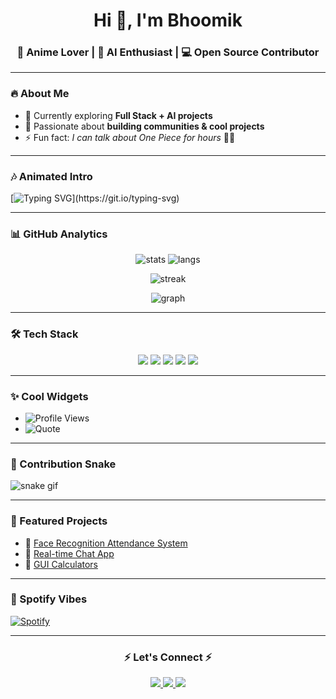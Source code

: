 <h1 align="center">Hi 👋, I'm Bhoomik</h1>
<h3 align="center">🚀 Anime Lover | 🤖 AI Enthusiast | 💻 Open Source Contributor</h3>

---

### 🔥 About Me  
- 🌱 Currently exploring **Full Stack + AI projects**  
- 🎯 Passionate about **building communities & cool projects**  
- ⚡ Fun fact: *I can talk about One Piece for hours* 🏴‍☠️  

---

### 🎶 Animated Intro
[![Typing SVG](https://readme-typing-svg.demolab.com/?lines=Anime+Lover;AI+Enthusiast;Full+Stack+Learner;Always+Learning!)](https://git.io/typing-svg)

---

### 📊 GitHub Analytics  

<p align="center">
  <img src="https://github-readme-stats.vercel.app/api?username=bhoomik-codes&show_icons=true&theme=radical" alt="stats" />
  <img src="https://github-readme-stats.vercel.app/api/top-langs/?username=bhoomik-codes&layout=compact&theme=tokyonight" alt="langs" />
</p>

<p align="center">
  <img src="https://github-readme-streak-stats.herokuapp.com?user=bhoomik-codes&theme=highcontrast&hide_border=true" alt="streak" />
</p>

<p align="center">
  <img src="https://github-readme-activity-graph.vercel.app/graph?username=bhoomik-codes&theme=react-dark" alt="graph" />
</p>

---

### 🛠️ Tech Stack  
<p align="center">
  <img src="https://img.shields.io/badge/Python-3776AB?style=for-the-badge&logo=python&logoColor=white" />
  <img src="https://img.shields.io/badge/React-20232A?style=for-the-badge&logo=react&logoColor=61DAFB" />
  <img src="https://img.shields.io/badge/Node.js-43853D?style=for-the-badge&logo=node-dot-js&logoColor=white" />
  <img src="https://img.shields.io/badge/Django-092E20?style=for-the-badge&logo=django&logoColor=white" />
  <img src="https://img.shields.io/badge/TailwindCSS-38B2AC?style=for-the-badge&logo=tailwind-css&logoColor=white" />
</p>

---

### ✨ Cool Widgets  
- ![Profile Views](https://komarev.com/ghpvc/?username=bhoomik-codes&color=blue&style=flat-square)  
- ![Quote](https://quotes-github-readme.vercel.app/api?type=horizontal&theme=radical)  

---

### 🐍 Contribution Snake  
![snake gif](https://github.com/bhoomik-codes/bhoomik-codes/blob/output/github-contribution-grid-snake.svg)

---

### 📌 Featured Projects  
- 🔗 [Face Recognition Attendance System](https://github.com/bhoomik-codes/erp-face)  
- 🔗 [Real-time Chat App](https://github.com/bhoomik-codes/chat-app)  
- 🔗 [GUI Calculators](https://github.com/bhoomik-codes/gui-calculators)  

---

### 🎵 Spotify Vibes  
[![Spotify](https://novatorem.vercel.app/api/spotify)]([https://open.spotify.com/user/31jjeohx3hmzlgtx2i2pu3lxugra?si=a554ab61d1a8415e])

---

<h3 align="center">⚡ Let's Connect ⚡</h3>
<p align="center">
  <a href="https://twitter.com/bhoomik-codes">
    <img src="https://img.shields.io/badge/Twitter-1DA1F2?style=for-the-badge&logo=twitter&logoColor=white"/>
  </a>
  <a href="https://linkedin.com/in/bhoomik-sevta">
    <img src="https://img.shields.io/badge/LinkedIn-0077B5?style=for-the-badge&logo=linkedin&logoColor=white"/>
  </a>
  <a href="mailto:2007bhoomiksevta11@gmail.com">
    <img src="https://img.shields.io/badge/Gmail-D14836?style=for-the-badge&logo=gmail&logoColor=white"/>
  </a>
</p>
